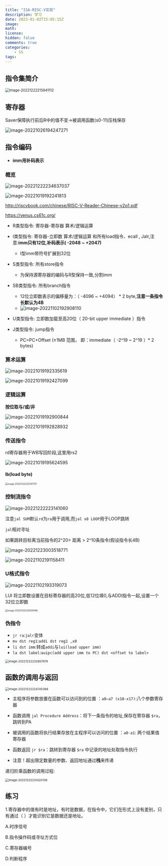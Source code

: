 ```yaml
---
title: "ISA-RISC-V实现"
description: 学习
date: 2023-01-02T15:05:15Z
image: 
math: 
license: 
hidden: false
comments: true
categories:
    - SS
tags:
---
```

## 指令集简介

<img src="/images/image-20221222215941112.png" alt="image-20221222215941112" style="zoom:80%;" />

## 寄存器

Saver保障执行前后R中的值不变->被调用函数(s0-11)压栈保存

![image-20221026194247271](/images/image-20221026194247271.png)



## 指令编码

- **imm用补码表示**

### 概览

![image-20221222234637037](/images/image-20221222234637037.png)

![image-20221019192241813](/images/image-20221019192241813.png)

http://riscvbook.com/chinese/RISC-V-Reader-Chinese-v2p1.pdf

https://venus.cs61c.org/

-  R类型指令: 寄存器-寄存器 算术/逻辑运算
-  I类型指令: 寄存器-立即数 算术/逻辑运算 和所有load指令、ecall , Jalr,注意:**imm只有12位,补码表示( -2048 ~ +2047)**
   -  I型imm带符号扩展到32位

-  S类型指令: 所有store指令
   -  为保持源寄存器的编码与R型保持一致,分割imm

-  SB类型指令: 所有branch指令
   - 12位立即数表示的偏移量为：（ -4096 ~ +4094） * 2 byte,**注意一条指令长默认为4B**
   - ![image-20221102192908110](/images/image-20221102192908110.png)
-  U类型指令: 立即数加载至高20位（ 20-bit upper immediate ）指令
-  J类型指令: jump指令
   - PC=PC+Offset (±1MB 范围， 即：immediate（ -2^19 ~ 2^19 ）* 2 bytes)

### 算术运算

![image-20221019192335619](/images/image-20221019192335619.png)

![image-20221019192427099](/images/image-20221019192427099.png)

### 逻辑运算

**按位取与/或/非**

![image-20221019192900844](/images/image-20221019192900844.png)

![image-20221019192828932](/images/image-20221019192828932.png)

### 传送指令

rd寄存器用于WB写回阶段,这里用rs2

![image-20221019195624595](/images/image-20221019195624595.png)

#### lb(load byte)

<img src="/images/image-20221222222347137.png" alt="image-20221222222347137" style="zoom:50%;" />

### 控制流指令

![image-20221222223141060](/images/image-20221222223141060.png)

注意`jal SUM`默认`rd`为`ra`用于调用,而`jal x0 LOOP`用于LOOP跳转

`jal`相对寻址

如果跳转目标离当前指令的2^20> 距离 > 2^10条指令(假设指令长4B)

![image-20221223003518771](/images/image-20221223003518771.png)

![image-20221102191158411](/images/image-20221102191158411.png)

### U格式指令

![image-20221102193319073](/images/image-20221102193319073.png)

LUI 将立即数设置在目标寄存器的高20位,低12位填0,与ADDI指令一起,设置一个32位立即数

<img src="/images/image-20221222232630046.png" alt="image-20221222232630046" style="zoom:50%;" />

### 伪指令

- `jr ra`:`jalr`变体
- `mv dst reg1`:`addi dst reg1 ,x0`
- `li dst imm`:转成`addi`与`lui(load upper imm)`
- `la dst label`:`auipc(add upper imm to PC) dst <offset to label>` 

<img src="/images/image-20221222232857979.png" alt="image-20221222232857979" style="zoom: 67%;" />

## 函数的调用与返回

<img src="/images/image-20221222224745368.png" alt="image-20221222224745368" style="zoom:67%;" />

- 主程序将参数放置在函数可以访问到的位置 ：`a0–a7 (x10-x17)`:八个参数寄存器

- 函数调用 `jal Procedure Address`：将下一条指令的地址,保存在寄存器 `$ra`，跳转到PA
- 被调用的函数将执行结果存放在主程序可以访问的位置 ：`a0-a1`: 两个结果值寄存器
- 函数返回 `jr $ra`：跳转到寄存器 `$ra` 中记录的地址处取指令执行
- 注意！超出限定数量的参数、返回地址通过**栈**来传递

递归阶乘函数的调用过程:

<img src="/images/image-20221222231420139.png" alt="image-20221222231420139" style="zoom:67%;" />

## 练习

1.寄存器中的值有时是地址，有时是数据，在指令中，它们在形式上没有差别，只有通过（  ）才能识别它是数据还是地址。

A.时序信号

B.指令操作码或寻址方式位  

C.寄存器编号    

D.判断程序 